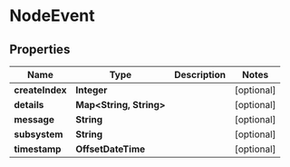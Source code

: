 

# NodeEvent


## Properties

| Name | Type | Description | Notes |
|------------ | ------------- | ------------- | -------------|
|**createIndex** | **Integer** |  |  [optional] |
|**details** | **Map&lt;String, String&gt;** |  |  [optional] |
|**message** | **String** |  |  [optional] |
|**subsystem** | **String** |  |  [optional] |
|**timestamp** | **OffsetDateTime** |  |  [optional] |



